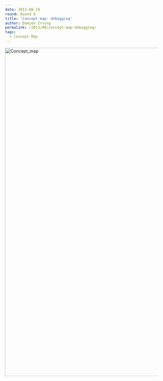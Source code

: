 ```yaml
---
date: 2013-08-19
round: Round 6
title: 'Concept map: debugging'
author: Damien Irving
permalink: /2013/08/concept-map-debugging/
tags:
  - Concept Map
---
```

[<img src="http://teaching.software-carpentry.org/wp-content/uploads/2013/08/Concept_map.jpg" alt="Concept_map" width="2034" height="1082" class="alignnone size-full wp-image-3960" />][1]

 [1]: http://teaching.software-carpentry.org/wp-content/uploads/2013/08/Concept_map.jpg
